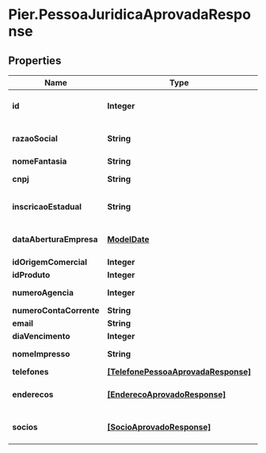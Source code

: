 # Pier.PessoaJuridicaAprovadaResponse

## Properties
Name | Type | Description | Notes
------------ | ------------- | ------------- | -------------
**id** | **Integer** | C\u00C3\u00B3digo de Identifica\u00C3\u00A7\u00C3\u00A3o do Endere\u00C3\u00A7o (id) | [optional] 
**razaoSocial** | **String** | Apresenta o nome completo da raz\u00C3\u00A3o social (nome empresarial)&#39;. | [optional] 
**nomeFantasia** | **String** | Apresenta o nome fantasia da empresa. | [optional] 
**cnpj** | **String** | N\u00C3\u00BAmero do Cadastro Nacional de Pessoa Juridica (CNPJ) | [optional] 
**inscricaoEstadual** | **String** | N\u00C3\u00BAmero da Inscri\u00C3\u00A7\u00C3\u00A3o Estadual (IE). | [optional] 
**dataAberturaEmpresa** | [**ModelDate**](ModelDate.md) | Data de abertura da empresa, essa data deve ser informada no formato: aaaa-MM-dd. | [optional] 
**idOrigemComercial** | **Integer** | Id da origem comercial | [optional] 
**idProduto** | **Integer** | Id do produto | [optional] 
**numeroAgencia** | **Integer** | N\u00C3\u00BAmero da ag\u00C3\u00AAncia. | [optional] 
**numeroContaCorrente** | **String** | N\u00C3\u00BAmero da conta corrente. | [optional] 
**email** | **String** | Email da empresa | [optional] 
**diaVencimento** | **Integer** | Dia vencimento | [optional] 
**nomeImpresso** | **String** | Nome que deve ser impresso no cart\u00C3\u00A3o | [optional] 
**telefones** | [**[TelefonePessoaAprovadaResponse]**](TelefonePessoaAprovadaResponse.md) | Apresenta os telefones da empresa | [optional] 
**enderecos** | [**[EnderecoAprovadoResponse]**](EnderecoAprovadoResponse.md) | Pode ser informado os seguintes tipos de endere\u00C3\u00A7o: Residencial, Comercial, e Outros | [optional] 
**socios** | [**[SocioAprovadoResponse]**](SocioAprovadoResponse.md) | Apresenta os dados dos s\u00C3\u00B3cios da empresa, caso exista | [optional] 


